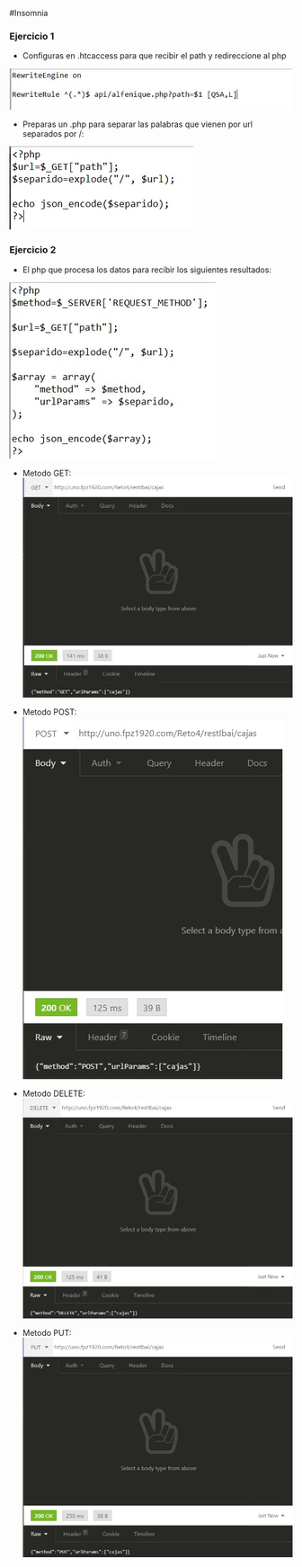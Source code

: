 #Insomnia

### Ejercicio 1
* Configuras en .htcaccess para que recibir el path y redireccione al php

![](htcaccess.jpg)
* Preparas un .php para separar las palabras que vienen por url separados por /:

![](alfenique.jpg)
 
 ### Ejercicio 2
* El php que procesa los datos para recibir los siguientes resultados:

![](alfeniqueejer2.jpg)

* Metodo GET:
![](ejer2get.jpg)

* Metodo POST:
![](ejer2Post.jpg)

* Metodo DELETE:
![](ejer2Delete.jpg)

* Metodo PUT:
![](ejer2Put.jpg)